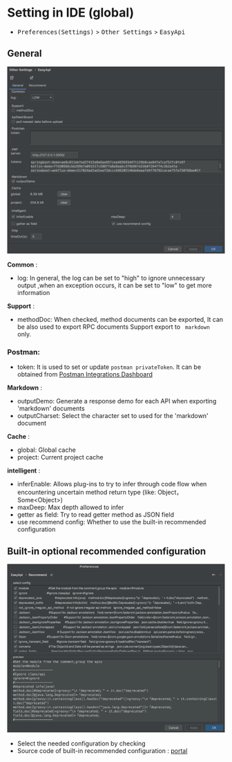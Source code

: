 
# Setting in IDE (global)

- <kbd>Preferences(Settings)</kbd> > <kbd>Other Settings</kbd> > <kbd>EasyApi</kbd>

## General

![avatar](/asset/idea-general.png)

**Common** :

 - log: In general, the log can be set to "high" to ignore unnecessary output ,when an exception occurs, it can be set to "low" to get more information

**Support** :

 - methodDoc: When checked, method documents can be exported, It can be also used to export RPC documents
Support export to ` markdown` only.

### Postman:

 - token: It is used to set or update `postman privateToken`. It can be obtained from [Postman Integrations Dashboard](https://go.postman.co/integrations/services/pm_pro_api)

**Markdown** :

 - outputDemo: Generate a response demo for each API when exporting 'markdown' documents
 - outputCharset: Select the character set to used for the 'markdown' document

**Cache** :

 - global: Global cache
 - project: Current project cache

**intelligent** :

 - inferEnable: Allows plug-ins to try to infer through code flow when encountering uncertain method return type (like: Object，Some\<Object>)
 - maxDeep: Max depth allowed to infer
 - getter as field: Try to read getter method as JSON field
 - use recommend config: Whether to use the built-in recommended configuration


## Built-in optional recommended configuration

![avatar](/asset/idea-recommend.png)

- Select the needed configuration by checking
- Source code of built-in recommended configuration : [portal](https://github.com/tangcent/easy-yapi/blob/master/idea-plugin/src/main/resources/.recommend.easy.api.config)